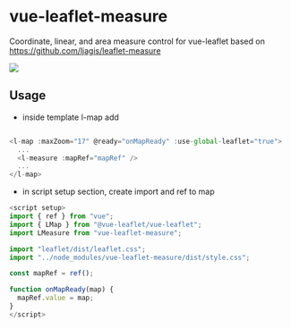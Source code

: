 # vue-leaflet-measure
Coordinate, linear, and area measure control for vue-leaflet
based on https://github.com/ljagis/leaflet-measure

![](http://ljagis.github.io/leaflet-measure/assets/leaflet-measure.png)

## Usage

- inside template l-map add
```javascript

<l-map :maxZoom="17" @ready="onMapReady" :use-global-leaflet="true">
  ...
  <l-measure :mapRef="mapRef" />
  ...
</l-map>
```

- in script setup section, create import and ref to map
```javascript
<script setup>
import { ref } from "vue";
import { LMap } from "@vue-leaflet/vue-leaflet";
import LMeasure from "vue-leaflet-measure";

import "leaflet/dist/leaflet.css";
import "../node_modules/vue-leaflet-measure/dist/style.css";

const mapRef = ref();

function onMapReady(map) {
  mapRef.value = map;
}
</script>
```

